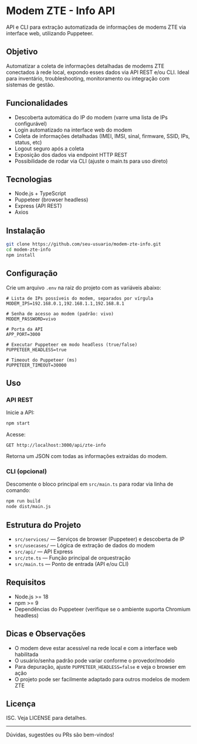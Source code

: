 # Modem ZTE - Info API

API e CLI para extração automatizada de informações de modems ZTE via interface web, utilizando Puppeteer.

## Objetivo

Automatizar a coleta de informações detalhadas de modems ZTE conectados à rede local, expondo esses dados via API REST e/ou CLI. Ideal para inventário, troubleshooting, monitoramento ou integração com sistemas de gestão.

## Funcionalidades
- Descoberta automática do IP do modem (varre uma lista de IPs configurável)
- Login automatizado na interface web do modem
- Coleta de informações detalhadas (IMEI, IMSI, sinal, firmware, SSID, IPs, status, etc)
- Logout seguro após a coleta
- Exposição dos dados via endpoint HTTP REST
- Possibilidade de rodar via CLI (ajuste o main.ts para uso direto)

## Tecnologias
- Node.js + TypeScript
- Puppeteer (browser headless)
- Express (API REST)
- Axios

## Instalação

```bash
git clone https://github.com/seu-usuario/modem-zte-info.git
cd modem-zte-info
npm install
```

## Configuração

Crie um arquivo `.env` na raiz do projeto com as variáveis abaixo:

```env
# Lista de IPs possíveis do modem, separados por vírgula
MODEM_IPS=192.168.0.1,192.168.1.1,192.168.8.1

# Senha de acesso ao modem (padrão: vivo)
MODEM_PASSWORD=vivo

# Porta da API
APP_PORT=3000

# Executar Puppeteer em modo headless (true/false)
PUPPETEER_HEADLESS=true

# Timeout do Puppeteer (ms)
PUPPETEER_TIMEOUT=30000
```

## Uso

### API REST

Inicie a API:

```bash
npm start
```

Acesse:

```
GET http://localhost:3000/api/zte-info
```

Retorna um JSON com todas as informações extraídas do modem.

### CLI (opcional)

Descomente o bloco principal em `src/main.ts` para rodar via linha de comando:

```bash
npm run build
node dist/main.js
```

## Estrutura do Projeto

- `src/services/` — Serviços de browser (Puppeteer) e descoberta de IP
- `src/usecases/` — Lógica de extração de dados do modem
- `src/api/` — API Express
- `src/zte.ts` — Função principal de orquestração
- `src/main.ts` — Ponto de entrada (API e/ou CLI)

## Requisitos
- Node.js >= 18
- npm >= 9
- Dependências do Puppeteer (verifique se o ambiente suporta Chromium headless)

## Dicas e Observações
- O modem deve estar acessível na rede local e com a interface web habilitada
- O usuário/senha padrão pode variar conforme o provedor/modelo
- Para depuração, ajuste `PUPPETEER_HEADLESS=false` e veja o browser em ação
- O projeto pode ser facilmente adaptado para outros modelos de modem ZTE

## Licença

ISC. Veja LICENSE para detalhes.

---

Dúvidas, sugestões ou PRs são bem-vindos! 
